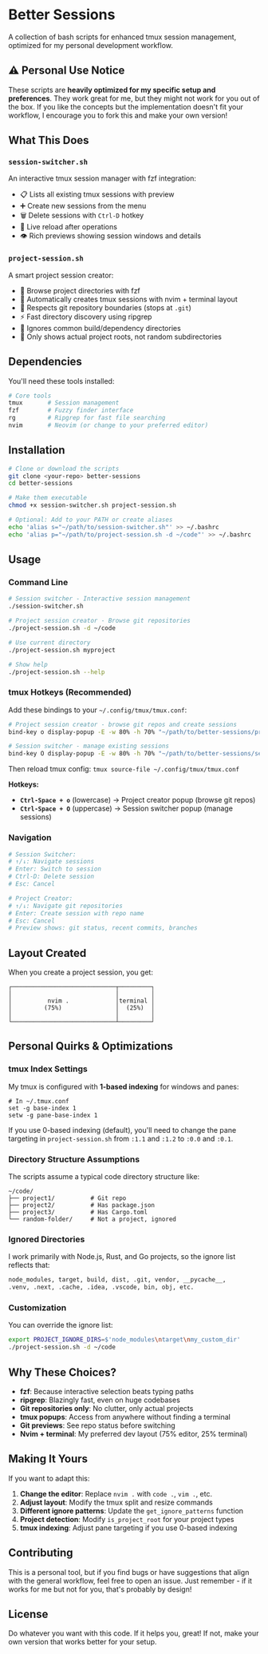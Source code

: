 # Better Sessions

A collection of bash scripts for enhanced tmux session management, optimized for my personal development workflow.

## ⚠️ Personal Use Notice

These scripts are **heavily optimized for my specific setup and preferences**. They work great for me, but they might not work for you out of the box. If you like the concepts but the implementation doesn't fit your workflow, I encourage you to fork this and make your own version!

## What This Does

### `session-switcher.sh`

An interactive tmux session manager with fzf integration:

- 📋 Lists all existing tmux sessions with preview
- ➕ Create new sessions from the menu
- 🗑️ Delete sessions with `Ctrl-D` hotkey
- 🔄 Live reload after operations
- 👁️ Rich previews showing session windows and details

### `project-session.sh`

A smart project session creator:

- 📁 Browse project directories with fzf
- 🚀 Automatically creates tmux sessions with nvim + terminal layout
- 🛑 Respects git repository boundaries (stops at `.git`)
- ⚡ Fast directory discovery using ripgrep
- 🙈 Ignores common build/dependency directories
- 🎯 Only shows actual project roots, not random subdirectories

## Dependencies

You'll need these tools installed:

```bash
# Core tools
tmux       # Session management
fzf        # Fuzzy finder interface
rg         # Ripgrep for fast file searching
nvim       # Neovim (or change to your preferred editor)
```

## Installation

```bash
# Clone or download the scripts
git clone <your-repo> better-sessions
cd better-sessions

# Make them executable
chmod +x session-switcher.sh project-session.sh

# Optional: Add to your PATH or create aliases
echo 'alias s="~/path/to/session-switcher.sh"' >> ~/.bashrc
echo 'alias p="~/path/to/project-session.sh -d ~/code"' >> ~/.bashrc
```

## Usage

### Command Line
```bash
# Session switcher - Interactive session management
./session-switcher.sh

# Project session creator - Browse git repositories
./project-session.sh -d ~/code

# Use current directory
./project-session.sh myproject

# Show help
./project-session.sh --help
```

### tmux Hotkeys (Recommended)
Add these bindings to your `~/.config/tmux/tmux.conf`:

```bash
# Project session creator - browse git repos and create sessions
bind-key o display-popup -E -w 80% -h 70% "~/path/to/better-sessions/project-session.sh -d ~/code"

# Session switcher - manage existing sessions  
bind-key O display-popup -E -w 80% -h 70% "~/path/to/better-sessions/session-switcher.sh"
```

Then reload tmux config: `tmux source-file ~/.config/tmux/tmux.conf`

**Hotkeys:**
- **`Ctrl-Space + o`** (lowercase) → Project creator popup (browse git repos)
- **`Ctrl-Space + O`** (uppercase) → Session switcher popup (manage sessions)

### Navigation
```bash
# Session Switcher:
# ↑/↓: Navigate sessions
# Enter: Switch to session  
# Ctrl-D: Delete session
# Esc: Cancel

# Project Creator:
# ↑/↓: Navigate git repositories
# Enter: Create session with repo name
# Esc: Cancel
# Preview shows: git status, recent commits, branches
```

## Layout Created

When you create a project session, you get:

```
┌─────────────────────────────┬─────────┐
│                             │         │
│          nvim .             │terminal │
│         (75%)               │  (25%)  │
│                             │         │
└─────────────────────────────┴─────────┘
```

## Personal Quirks & Optimizations

### tmux Index Settings

My tmux is configured with **1-based indexing** for windows and panes:

```tmux
# In ~/.tmux.conf
set -g base-index 1
setw -g pane-base-index 1
```

If you use 0-based indexing (default), you'll need to change the pane targeting in `project-session.sh` from `:1.1` and `:1.2` to `:0.0` and `:0.1`.

### Directory Structure Assumptions

The scripts assume a typical code directory structure like:

```
~/code/
├── project1/          # Git repo
├── project2/          # Has package.json
├── project3/          # Has Cargo.toml
└── random-folder/     # Not a project, ignored
```

### Ignored Directories

I work primarily with Node.js, Rust, and Go projects, so the ignore list reflects that:

```bash
node_modules, target, build, dist, .git, vendor, __pycache__,
.venv, .next, .cache, .idea, .vscode, bin, obj, etc.
```

### Customization

You can override the ignore list:

```bash
export PROJECT_IGNORE_DIRS=$'node_modules\ntarget\nmy_custom_dir'
./project-session.sh -d ~/code
```

## Why These Choices?

- **fzf**: Because interactive selection beats typing paths
- **ripgrep**: Blazingly fast, even on huge codebases  
- **Git repositories only**: No clutter, only actual projects
- **tmux popups**: Access from anywhere without finding a terminal
- **Git previews**: See repo status before switching
- **Nvim + terminal**: My preferred dev layout (75% editor, 25% terminal)

## Making It Yours

If you want to adapt this:

1. **Change the editor**: Replace `nvim .` with `code .`, `vim .`, etc.
2. **Adjust layout**: Modify the tmux split and resize commands
3. **Different ignore patterns**: Update the `get_ignore_patterns` function
4. **Project detection**: Modify `is_project_root` for your project types
5. **tmux indexing**: Adjust pane targeting if you use 0-based indexing

## Contributing

This is a personal tool, but if you find bugs or have suggestions that align with the general workflow, feel free to open an issue. Just remember - if it works for me but not for you, that's probably by design!

## License

Do whatever you want with this code. If it helps you, great! If not, make your own version that works better for your setup.
